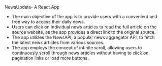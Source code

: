 NewsUpdate- A React App



- The main objective of the app is to provide users with a convenient and free way to access their daily news.
- Users can click on individual news articles to read the full article on the source website, as the app provides a direct link to the 
   original source.
- The app utilizes the NewsAPI, a popular news aggregator API, to fetch the latest news articles from various sources.
- The app employs the concept of infinite scroll, allowing users to continuously scroll through news articles without having to click on 
  pagination links or load more buttons.
